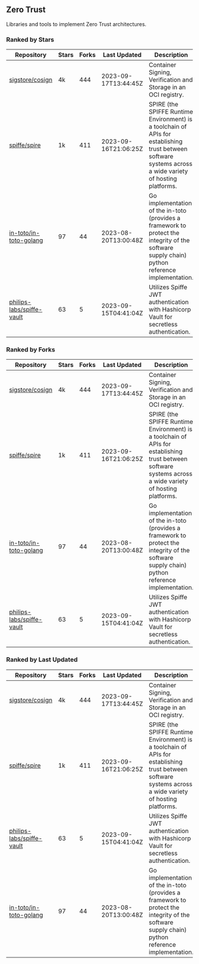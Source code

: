 ## Zero Trust

Libraries and tools to implement Zero Trust architectures.

### Ranked by Stars

| Repository | Stars | Forks | Last Updated | Description | 
|------------|-------|-------|--------------|-------------|
| [sigstore/cosign](https://github.com/sigstore/cosign) | 4k | 444 | 2023-09-17T13:44:45Z |  Container Signing, Verification and Storage in an OCI registry. |
| [spiffe/spire](https://github.com/spiffe/spire) | 1k | 411 | 2023-09-16T21:06:25Z |  SPIRE (the SPIFFE Runtime Environment) is a toolchain of APIs for establishing trust between software systems across a wide variety of hosting platforms. |
| [in-toto/in-toto-golang](https://github.com/in-toto/in-toto-golang) | 97 | 44 | 2023-08-20T13:00:48Z |  Go implementation of the in-toto (provides a framework to protect the integrity of the software supply chain) python reference implementation. |
| [philips-labs/spiffe-vault](https://github.com/philips-labs/spiffe-vault) | 63 | 5 | 2023-09-15T04:41:04Z |  Utilizes Spiffe JWT authentication with Hashicorp Vault for secretless authentication. |

### Ranked by Forks

| Repository | Stars | Forks | Last Updated | Description | 
|------------|-------|-------|--------------|-------------|
| [sigstore/cosign](https://github.com/sigstore/cosign) | 4k | 444 | 2023-09-17T13:44:45Z |  Container Signing, Verification and Storage in an OCI registry. |
| [spiffe/spire](https://github.com/spiffe/spire) | 1k | 411 | 2023-09-16T21:06:25Z |  SPIRE (the SPIFFE Runtime Environment) is a toolchain of APIs for establishing trust between software systems across a wide variety of hosting platforms. |
| [in-toto/in-toto-golang](https://github.com/in-toto/in-toto-golang) | 97 | 44 | 2023-08-20T13:00:48Z |  Go implementation of the in-toto (provides a framework to protect the integrity of the software supply chain) python reference implementation. |
| [philips-labs/spiffe-vault](https://github.com/philips-labs/spiffe-vault) | 63 | 5 | 2023-09-15T04:41:04Z |  Utilizes Spiffe JWT authentication with Hashicorp Vault for secretless authentication. |

### Ranked by Last Updated

| Repository | Stars | Forks | Last Updated | Description | 
|------------|-------|-------|--------------|-------------|
| [sigstore/cosign](https://github.com/sigstore/cosign) | 4k | 444 | 2023-09-17T13:44:45Z |  Container Signing, Verification and Storage in an OCI registry. |
| [spiffe/spire](https://github.com/spiffe/spire) | 1k | 411 | 2023-09-16T21:06:25Z |  SPIRE (the SPIFFE Runtime Environment) is a toolchain of APIs for establishing trust between software systems across a wide variety of hosting platforms. |
| [philips-labs/spiffe-vault](https://github.com/philips-labs/spiffe-vault) | 63 | 5 | 2023-09-15T04:41:04Z |  Utilizes Spiffe JWT authentication with Hashicorp Vault for secretless authentication. |
| [in-toto/in-toto-golang](https://github.com/in-toto/in-toto-golang) | 97 | 44 | 2023-08-20T13:00:48Z |  Go implementation of the in-toto (provides a framework to protect the integrity of the software supply chain) python reference implementation. |

